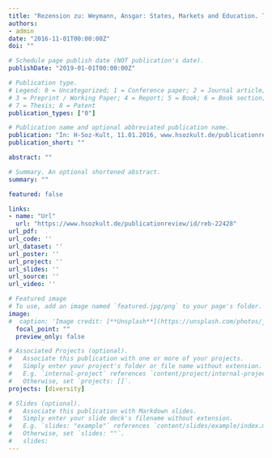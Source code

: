 ```yaml
---
title: "Rezension zu: Weymann, Ansgar: States, Markets and Education. The Rise and Limits of the Education State. New York 2014 und Kojima, Tomoko: Die Öffentlichkeit der Erziehung. Eine historisch vergleichende Untersuchung. Wiesbaden 2015"
authors:
- admin
date: "2016-11-01T00:00:00Z"
doi: ""

# Schedule page publish date (NOT publication's date).
publishDate: "2019-01-01T00:00:00Z"

# Publication type.
# Legend: 0 = Uncategorized; 1 = Conference paper; 2 = Journal article;
# 3 = Preprint / Working Paper; 4 = Report; 5 = Book; 6 = Book section;
# 7 = Thesis; 8 = Patent
publication_types: ["0"]

# Publication name and optional abbreviated publication name.
publication: "In: H-Soz-Kult, 11.01.2016, www.hsozkult.de/publicationreview/id/reb-22428."
publication_short: ""

abstract: ""

# Summary. An optional shortened abstract.
summary: ""

featured: false

links:
- name: "Url"
  url: "https://www.hsozkult.de/publicationreview/id/reb-22428"
url_pdf: 
url_code: ''
url_dataset: ''
url_poster: ''
url_project: ''
url_slides: ''
url_source: ''
url_video: ''

# Featured image
# To use, add an image named `featured.jpg/png` to your page's folder. 
image:
#  caption: 'Image credit: [**Unsplash**](https://unsplash.com/photos/jdD8gXaTZsc)'
  focal_point: ""
  preview_only: false

# Associated Projects (optional).
#   Associate this publication with one or more of your projects.
#   Simply enter your project's folder or file name without extension.
#   E.g. `internal-project` references `content/project/internal-project/index.md`.
#   Otherwise, set `projects: []`.
projects: [diversity]

# Slides (optional).
#   Associate this publication with Markdown slides.
#   Simply enter your slide deck's filename without extension.
#   E.g. `slides: "example"` references `content/slides/example/index.md`.
#   Otherwise, set `slides: ""`.
#   slides:
---
```



